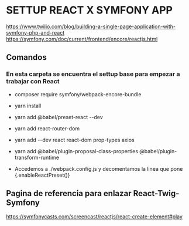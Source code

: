 # SETTUP REACT X SYMFONY APP
https://www.twilio.com/blog/building-a-single-page-application-with-symfony-php-and-react
https://symfony.com/doc/current/frontend/encore/reactjs.html

## Comandos
### En esta carpeta se encuentra el settup base para empezar a trabajar con React
- composer require symfony/webpack-encore-bundle
- yarn install
- yarn add @babel/preset-react --dev
- yarn add react-router-dom
- yarn add --dev react react-dom prop-types axios
- yarn add @babel/plugin-proposal-class-properties @babel/plugin-transform-runtime

- Accedemos a ./webpack.config.js y decomentamos la linea que pone {.enableReactPreset()}

## Pagina de referencia para enlazar React-Twig-Symfony
https://symfonycasts.com/screencast/reactjs/react-create-element#play
